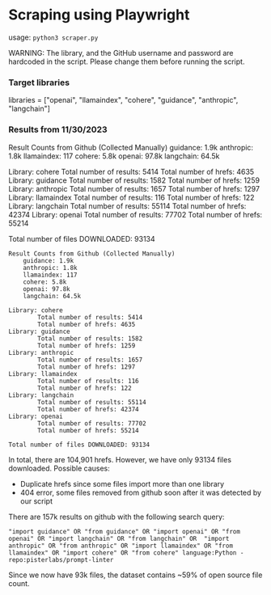 # Scraping using Playwright

usage: `python3 scraper.py`

WARNING: The library, and the GitHub username and password are hardcoded in the script. Please change them before running the script.

### Target libraries
libraries = ["openai", "llamaindex", "cohere", "guidance", "anthropic", "langchain"]

### Results from 11/30/2023

Result Counts from Github (Collected Manually)
    guidance: 1.9k
    anthropic: 1.8k
    llamaindex: 117
    cohere: 5.8k
    openai: 97.8k
    langchain: 64.5k

Library: cohere
        Total number of results: 5414
        Total number of hrefs: 4635
Library: guidance
        Total number of results: 1582
        Total number of hrefs: 1259
Library: anthropic
        Total number of results: 1657
        Total number of hrefs: 1297
Library: llamaindex
        Total number of results: 116
        Total number of hrefs: 122
Library: langchain
        Total number of results: 55114
        Total number of hrefs: 42374
Library: openai
        Total number of results: 77702
        Total number of hrefs: 55214

Total number of files DOWNLOADED: 93134

```
Result Counts from Github (Collected Manually)
    guidance: 1.9k
    anthropic: 1.8k
    llamaindex: 117
    cohere: 5.8k
    openai: 97.8k
    langchain: 64.5k

Library: cohere
        Total number of results: 5414
        Total number of hrefs: 4635
Library: guidance
        Total number of results: 1582
        Total number of hrefs: 1259
Library: anthropic
        Total number of results: 1657
        Total number of hrefs: 1297
Library: llamaindex
        Total number of results: 116
        Total number of hrefs: 122
Library: langchain
        Total number of results: 55114
        Total number of hrefs: 42374
Library: openai
        Total number of results: 77702
        Total number of hrefs: 55214

Total number of files DOWNLOADED: 93134
```

In total, there are 104,901 hrefs. However, we have only 93134 files downloaded. Possible causes:
-  Duplicate hrefs since some files import more than one library
- 404 error, some files removed from github soon after it was detected by our script

There are 157k results on github with the following search query: 
```
"import guidance" OR "from guidance" OR "import openai" OR "from openai" OR "import langchain" OR "from langchain" OR  "import anthropic" OR "from anthropic" OR "import llamaindex" OR "from llamaindex" OR "import cohere" OR "from cohere" language:Python -repo:pisterlabs/prompt-linter
```
Since we now have 93k files, the dataset contains ~59% of open source file count.